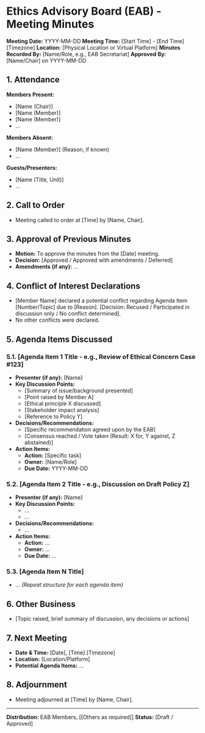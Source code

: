 # Ethics Advisory Board (EAB) - Meeting Minutes

**Meeting Date:** YYYY-MM-DD
**Meeting Time:** [Start Time] - [End Time] [Timezone]
**Location:** [Physical Location or Virtual Platform]
**Minutes Recorded By:** [Name/Role, e.g., EAB Secretariat]
**Approved By:** [Name/Chair] on YYYY-MM-DD

## 1. Attendance

**Members Present:**
- [Name (Chair)]
- [Name (Member)]
- [Name (Member)]
- ...

**Members Absent:**
- [Name (Member)] (Reason, if known)
- ...

**Guests/Presenters:**
- [Name (Title, Unit)]
- ...

## 2. Call to Order
- Meeting called to order at [Time] by [Name, Chair].

## 3. Approval of Previous Minutes
- **Motion:** To approve the minutes from the [Date] meeting.
- **Decision:** [Approved / Approved with amendments / Deferred]
- **Amendments (if any):** ...

## 4. Conflict of Interest Declarations
- [Member Name] declared a potential conflict regarding Agenda Item [Number/Topic] due to [Reason]. [Decision: Recused / Participated in discussion only / No conflict determined].
- No other conflicts were declared.

## 5. Agenda Items Discussed

### 5.1. [Agenda Item 1 Title - e.g., Review of Ethical Concern Case #123]
- **Presenter (if any):** [Name]
- **Key Discussion Points:**
    - [Summary of issue/background presented]
    - [Point raised by Member A]
    - [Ethical principle X discussed]
    - [Stakeholder impact analysis]
    - [Reference to Policy Y]
- **Decisions/Recommendations:**
    - [Specific recommendation agreed upon by the EAB]
    - [Consensus reached / Vote taken (Result: X for, Y against, Z abstained)]
- **Action Items:**
    - **Action:** [Specific task]
    - **Owner:** [Name/Role]
    - **Due Date:** YYYY-MM-DD

### 5.2. [Agenda Item 2 Title - e.g., Discussion on Draft Policy Z]
- **Presenter (if any):** [Name]
- **Key Discussion Points:**
    - ...
    - ...
- **Decisions/Recommendations:**
    - ...
- **Action Items:**
    - **Action:** ...
    - **Owner:** ...
    - **Due Date:** ...

### 5.3. [Agenda Item N Title]
- ... *(Repeat structure for each agenda item)*

## 6. Other Business
- [Topic raised, brief summary of discussion, any decisions or actions]

## 7. Next Meeting
- **Date & Time:** [Date], [Time] [Timezone]
- **Location:** [Location/Platform]
- **Potential Agenda Items:** ...

## 8. Adjournment
- Meeting adjourned at [Time] by [Name, Chair].

---
**Distribution:** EAB Members, [[Others as required]]
**Status:** [Draft / Approved] 
